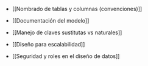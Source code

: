 
- [[Nombrado de tablas y columnas (convenciones)]]
    
- [[Documentación del modelo]]
    
- [[Manejo de claves sustitutas vs naturales]]
    
- [[Diseño para escalabilidad]]
    
- [[Seguridad y roles en el diseño de datos]]
    